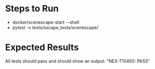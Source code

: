 # Steps to Run
- docker/scenescape-start --shell
- pytest -v tests/sscape_tests/scenescape/


# Expected Results
All tests should pass and should show an output: "NEX-T10450: PASS"
